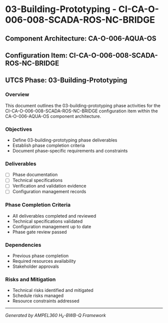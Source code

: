 # 03-Building-Prototyping - CI-CA-O-006-008-SCADA-ROS-NC-BRIDGE

## Component Architecture: CA-O-006-AQUA-OS
## Configuration Item: CI-CA-O-006-008-SCADA-ROS-NC-BRIDGE
## UTCS Phase: 03-Building-Prototyping

### Overview
This document outlines the 03-building-prototyping phase activities for the CI-CA-O-006-008-SCADA-ROS-NC-BRIDGE configuration item within the CA-O-006-AQUA-OS component architecture.

### Objectives
- Define 03-building-prototyping phase deliverables
- Establish phase completion criteria
- Document phase-specific requirements and constraints

### Deliverables
- [ ] Phase documentation
- [ ] Technical specifications
- [ ] Verification and validation evidence
- [ ] Configuration management records

### Phase Completion Criteria
- All deliverables completed and reviewed
- Technical specifications validated
- Configuration management up to date
- Phase gate review passed

### Dependencies
- Previous phase completion
- Required resources availability
- Stakeholder approvals

### Risks and Mitigation
- Technical risks identified and mitigated
- Schedule risks managed
- Resource constraints addressed

---
*Generated by AMPEL360 H₂-BWB-Q Framework*
